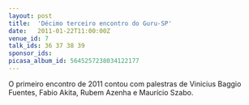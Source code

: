 ```yaml
---
layout: post
title:  'Décimo terceiro encontro do Guru-SP'
date:   2011-01-22T11:00:00Z
venue_id: 7
talk_ids: 36 37 38 39
sponsor_ids: 
picasa_album_id: 5645257238034122177
---
```


O primeiro encontro de 2011 contou com palestras de Vinicius Baggio Fuentes, Fabio Akita, Rubem Azenha e Maurício Szabo.
